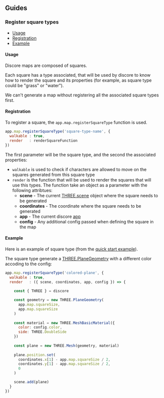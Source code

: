 ## Guides

### Register square types

- [Usage](#usage)
- [Registration](#registration)
- [Example](#example)

#### Usage

Discore maps are composed of squares. 

Each square has a type associated, that will be used by discore to know
how to render the square and its properties (for example, as square type could be "grass" or "water").

We can't generate a map without registering all the associated square types first.

#### Registration

To register a square, the `app.map.registerSquareType` function is used.
```javascript
app.map.registerSquareType('square-type-name', {
  walkable : true,
  render   : renderSquareFunction
})
```

The first parameter will be the square type, and the second the associated properties:

- `walkable` is used to check if characters are allowed to move on the squares generated from this square type 
- `render` is the function that will be used to render the squares that will use this types. The function take an object as a parameter with the following attribtues:
  - **scene** - The current [THREE.scene](https://threejs.org/docs/#api/en/scenes/Scene) object where the square needs to be generated
  - **coordinates** - The coordinate where the square needs to be generated
  - **app** - The current discore [app](./pages/reference/app.md)
  - **config** - Any additional config passed when defining the square in the map

#### Example

Here is an example of square type (from the [quick start example](./pages/examples/quick-start.md)). 

The square type generate a [THREE.PlaneGeometry](https://threejs.org/docs/#api/en/geometries/PlaneGeometry) with a different color accoding to the config:

```javascript
app.map.registerSquareType('colored-plane', {
  walkable : true,
  render   : ({ scene, coordinates, app, config }) => {
  
    const { THREE } = discore

    const geometry = new THREE.PlaneGeometry(
      app.map.squareSize, 
      app.map.squareSize
    )
  
    const material = new THREE.MeshBasicMaterial({ 
      color: config.color,
      side: THREE.DoubleSide 
    })
    
    const plane = new THREE.Mesh(geometry, material)
    
    plane.position.set(
      coordinates.x[1] - app.map.squareSize / 2, 
      coordinates.y[1] - app.map.squareSize / 2,
      0
    )

    scene.add(plane)
  }
})
```

